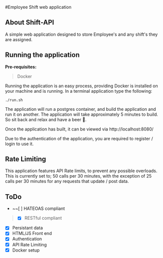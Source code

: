 #Employee Shift web application

## About Shift-API

A simple web application designed to store Employee's and any shift's they are assigned.

## Running the application
**Pre-requisites:**
> Docker

Running the application is an easy process, providing Docker is installed on your machine and is running. In a terminal application type the following:
```
./run.sh
```

The application will run a postgres container, and build the application and run it on another. The application will take approximately 5 minutes to build. So sit back and relax and have a beer :beer:.

Once the application has built, it can be viewed via http://localhost:8080/

Due to the authentication of the application, you are required to register / login to use it.

## Rate Limiting
This application features API Rate limits, to prevent any possible overloads. This is currently set to; 50 calls per 30 minutes, with the exception of 25 calls per 30 minutes for any requests that update / post data.

## ToDo

- ~~[ ] HATEOAS compliant
> - [x] RESTful compliant
- [x] Persistant data
- [x] HTML/JS Front end
- [x] Authentication
- [x] API Rate Limiting
- [x] Docker setup